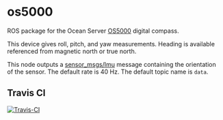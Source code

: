 # os5000

ROS package for the Ocean Server [OS5000][OS5000] digital compass.

This device gives roll, pitch, and yaw measurements.
Heading is available referenced from magnetic north or true north.

This node outputs a [sensor_msgs/Imu](http://docs.ros.org/api/sensor_msgs/html/msg/Imu.html) message containing the orientation of the sensor.
The default rate is 40 Hz.
The default topic name is `data`.

## Travis CI

[![Travis-CI](https://api.travis-ci.org/tdenewiler/os5000.svg?branch=master)](https://travis-ci.org/tdenewiler/os5000/branches)

[OS5000]: https://ocean-server.com/wp-content/uploads/2018/08/OS5000_Compass_Manual.pdf
